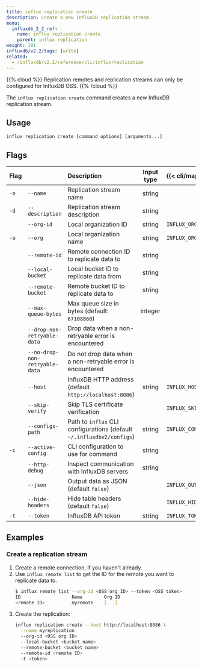 ```yaml
---
title: influx replication create
description: Create a new InfluxDB replication stream.
menu:
  influxdb_2_2_ref:
    name: influx replication create
    parent: influx replication
weight: 101
influxdb/v2.2/tags: [write]
related:
  - /influxdb/v2.2/reference/cli/influx/replication
---
```


{{% cloud %}}
Replication remotes and replication streams can only be configured for InfluxDB OSS.
{{% /cloud %}}


The `influx replication create` command creates a new InfluxDB replication stream.

## Usage
```   
influx replication create [command options] [arguments...]
```

## Flags

| Flag |                                | Description                                                           | Input type | {{< cli/mapped >}}    |
| :--- | :----------------------------- | :-------------------------------------------------------------------- | :--------: | :-------------------- |
| `-n` | `--name`                       | Replication stream name                                               |   string   |                       |
| `-d` | `--description`                | Replication stream description                                        |   string   |                       |
|      | `--org-id`                     | Local organization ID                                                 |   string   | `INFLUX_ORG_ID`       |
| `-o` | `--org`                        | Local organization name                                               |   string   | `INFLUX_ORG`          |
|      | `--remote-id`                  | Remote connection ID to replicate data to                             |   string   |                       |
|      | `--local-bucket`               | Local bucket ID to replicate data from                                |   string   |                       |
|      | `--remote-bucket`              | Remote bucket ID to replicate data to                                 |   string   |                       |
|      | `--max-queue-bytes`            | Max queue size in bytes (default: `67108860`)                         |  integer   |                       |
|      | `--drop-non-retryable-data`    | Drop data when a non-retryable error is encountered                   |            |                       |
|      | `--no-drop-non-retryable-data` | Do not drop data when a non-retryable error is encountered            |            |                       |
|      | `--host`                       | InfluxDB HTTP address (default `http://localhost:8086`)               |   string   | `INFLUX_HOST`         |
|      | `--skip-verify`                | Skip TLS certificate verification                                     |            | `INFLUX_SKIP_VERIFY`  |
|      | `--configs-path`               | Path to `influx` CLI configurations (default `~/.influxdbv2/configs`) |   string   | `INFLUX_CONFIGS_PATH` |
| `-c` | `--active-config`              | CLI configuration to use for command                                  |   string   |                       |
|      | `--http-debug`                 | Inspect communication with InfluxDB servers                           |   string   |                       |
|      | `--json`                       | Output data as JSON (default `false`)                                 |            | `INFLUX_OUTPUT_JSON`  |
|      | `--hide-headers`               | Hide table headers (default `false`)                                  |            | `INFLUX_HIDE_HEADERS` |
| `-t` | `--token`                      | InfluxDB API token                                                    |   string   | `INFLUX_TOKEN`        |


## Examples

### Create a replication stream

1. Create a remote connection, if you haven't already.
2. Use `influx remote list` to get the ID for the remote you want to replicate data to.
   ```sh
   $ influx remote list --org-id <OSS org ID> --token <OSS token>
   ID			        Name		Org ID
   <remote ID>  	    myremote    [...]
   ```
3. Create the replication:
   ```sh
   influx replication create --host http://localhost:8086 \
     --name myreplication
     --org-id <OSS org ID>
     --local-bucket <bucket name>
     --remote-bucket <bucket name>
     --remote-id <remote ID>
     -t <token>
   ```
